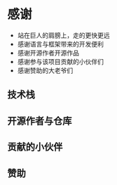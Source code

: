 # 感谢

- 站在巨人的肩膀上，走的更快更远
- 感谢语言与框架带来的开发便利
- 感谢开源作者开源作品
- 感谢参与该项目贡献的小伙伴们
- 感谢赞助的大老爷们

## 技术栈

## 开源作者与仓库

## 贡献的小伙伴

## 赞助